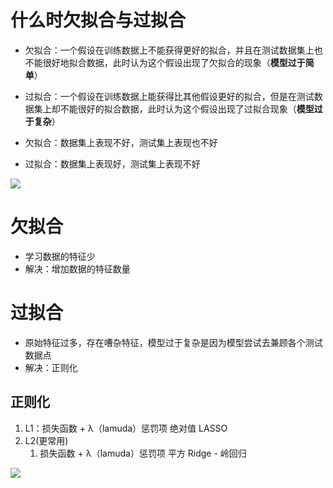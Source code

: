 # 什么时欠拟合与过拟合

- 欠拟合：一个假设在训练数据上不能获得更好的拟合，并且在测试数据集上也不能很好地拟合数据，此时认为这个假设出现了欠拟合的现象（**模型过于简单**）

- 过拟合：一个假设在训练数据上能获得比其他假设更好的拟合，但是在测试数据集上却不能很好的拟合数据，此时认为这个假设出现了过拟合现象（**模型过于复杂**）
- 欠拟合：数据集上表现不好，测试集上表现也不好
- 过拟合：数据集上表现好，测试集上表现不好

![](http://img.wangzun233.top/%E9%BB%91%E9%A9%AC%E6%9C%BA%E5%99%A8%E5%AD%A6%E4%B9%A011_1.png)

# 欠拟合

- 学习数据的特征少
- 解决：增加数据的特征数量

# 过拟合

- 原始特征过多，存在嘈杂特征，模型过于复杂是因为模型尝试去兼顾各个测试数据点
- 解决：正则化

## 正则化

1. L1：损失函数 + λ（lamuda）惩罚项		绝对值		LASSO
2. L2(更常用)
   1. 损失函数 + λ（lamuda）惩罚项		平方			Ridge - 岭回归

![](http://img.wangzun233.top/%E9%BB%91%E9%A9%AC%E6%9C%BA%E5%99%A8%E5%AD%A6%E4%B9%A011_2.png)